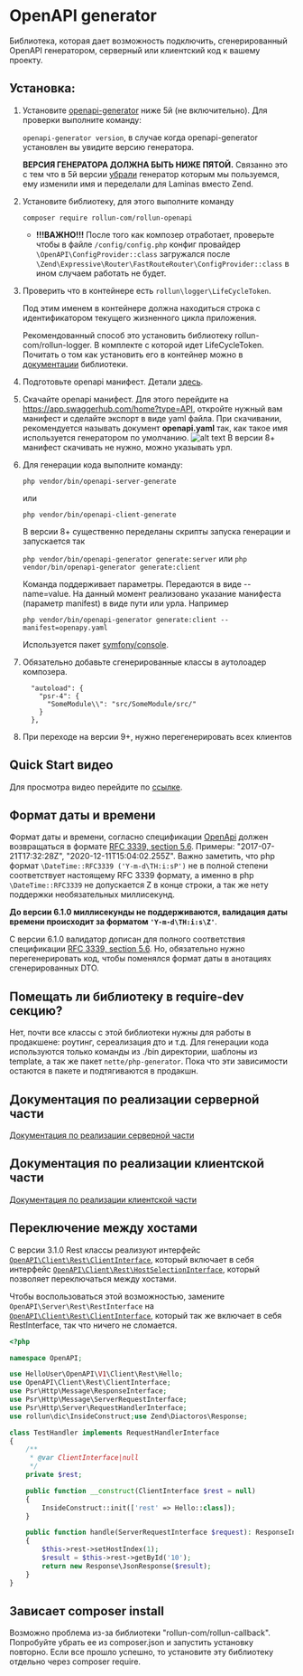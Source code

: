 # OpenAPI generator

Библиотека, которая дает возможность подключить, сгенерированный OpenAPI генератором, серверный или клиентский код к вашему проекту.

## Установка:
1. Установите [openapi-generator](https://openapi-generator.tech/) ниже 5й (не включительно). Для проверки выполните команду:

   ```openapi-generator version```, в случае когда openapi-generator установлен вы увидите версию генератора.

   **ВЕРСИЯ ГЕНЕРАТОРА ДОЛЖНА БЫТЬ НИЖЕ ПЯТОЙ.** Связанно это с тем что в 5й версии [убрали](https://github.com/OpenAPITools/openapi-generator/pull/8145/commits) 
   генератор которым мы пользуемся, ему изменили имя и переделали для Laminas вместо Zend.
   

2. Установите библиотеку, для этого выполните команду 

   ```composer require rollun-com/rollun-openapi```
   * **!!!ВАЖНО!!!** После того как композер отработает, проверьте чтобы в файле `/config/config.php` конфиг провайдер `\OpenAPI\ConfigProvider::class` загружался после `\Zend\Expressive\Router\FastRouteRouter\ConfigProvider::class` в ином случаем работать не будет.
 
  
3. Проверить что в контейнере есть `rollun\logger\LifeCycleToken`.

   Под этим именем в контейнере должна находиться строка с идентификатором текущего жизненного цикла приложения.

   Рекомендованный способ это установить библиотеку rollun-com/rollun-logger. В комплекте с которой идет LifeCycleToken.
   Почитать о том как установить его в контейнер можно в [документации](https://github.com/rollun-com/rollun-logger/blob/master/docs/index.md#lifecycletoken)
   библиотеки.
 

4. Подготовьте openapi манифест. Детали [здесь](docs/manifest.md).       


5. Скачайте openapi манифест. Для этого перейдите на https://app.swaggerhub.com/home?type=API, откройте нужный вам манифест и сделайте экспорт в виде yaml файла. При скачивании, рекомендуется называть документ **openapi.yaml** так, как такое имя используется генератором по умолчанию.
   ![alt text](docs/assets/img/openapi.png)
   В версии 8+ манифест скачивать не нужно, можно указывать урл.
6. Для генерации кода выполните команду:

   ```php vendor/bin/openapi-server-generate```
   
   или
   
   ```php vendor/bin/openapi-client-generate```

   В версии 8+ существенно переделаны скрипты запуска генерации и запускается так

   ```php vendor/bin/openapi-generator generate:server```
   или
   ```php vendor/bin/openapi-generator generate:client```

   Команда поддерживает параметры. Передаются в виде --name=value.
   На данный момент реализовано указание манифеста (параметр manifest) в виде пути или урла.
   Например
   
   ```php vendor/bin/openapi-generator generate:client --manifest=openapy.yaml```
   
   Используется пакет [symfony/console](https://github.com/symfony/console).
   
7. Обязательно добавьте сгенерированные классы в аутолоадер композера.
   ```
     "autoload": {
       "psr-4": {
         "SomeModule\\": "src/SomeModule/src/"
       }
     },
   ```
8. При переходе на версии 9+, нужно перегенерировать всех клиентов
   
## Quick Start видео   
Для просмотра видео перейдите по [ссылке](https://drive.google.com/file/d/1kzuJMICC5P4kxlkRZE5UmDD1PwBFVerp/view?usp=sharing).

## Формат даты и времени
Формат даты и времени, согласно спецификации [OpenApi](https://swagger.io/docs/specification/data-models/data-types/) должен возвращаться
в формате [RFC 3339, section 5.6](https://tools.ietf.org/html/rfc3339#section-5.6). Примеры: "2017-07-21T17:32:28Z", "2020-12-11T15:04:02.255Z".
Важно заметить, что php формат `\DateTime::RFC3339 ('Y-m-d\TH:i:sP')` не в полной степени соответствует настоящему RFC 3339 формату, а именно
в php `\DateTime::RFC3339` не допускается Z в конце строки, а так же нету поддержки необязательных миллисекунд.

**До версии 6.1.0 миллисекунды не поддерживаются, валидация даты времени происходит за форматом `'Y-m-d\TH:i:s\Z'`**. 

С версии 6.1.0 валидатор дописан для полного соответствия спецификации [RFC 3339, section 5.6](https://tools.ietf.org/html/rfc3339#section-5.6). 
Но, обязательно нужно перегенерировать код, чтобы поменялся формат даты в анотациях сгенерированных DTO.

## Помещать ли библиотеку в require-dev секцию?
Нет, почти все классы с этой библиотеки нужны для работы в продакшене: роутинг, сереализация дто и т.д.
Для генерации кода используются только команды из ./bin директории, шаблоны из template, а так же пакет ```nette/php-generator```.
Пока что эти зависимости остаются в пакете и подтягиваются в продакшн.

## Документация по реализации серверной части
[Документация по реализации серверной части](docs/server.md)

## Документация по реализации клиентской части
[Документация по реализации клиентской части](docs/client.md)

## Переключение между хостами
С версии 3.1.0 Rest классы реализуют интерфейс [`OpenAPI\Client\Rest\ClientInterface`](src/OpenAPI/Client/Rest/ClientInterface.php),
который включает в себя интерфейс [`OpenAPI\Client\Rest\HostSelectionInterface`](src/OpenAPI/Client/Rest/HostSelectionInterface.php),
который позволяет переключаться между хостами. 

Чтобы воспользоваться этой возможностью, замените `OpenAPI\Server\Rest\RestInterface` на [`OpenAPI\Client\Rest\ClientInterface`](src/OpenAPI/Client/Rest/ClientInterface.php),
который так же включает в себя RestInterface, так что ничего не сломается.

```php
<?php

namespace OpenAPI;

use HelloUser\OpenAPI\V1\Client\Rest\Hello;
use OpenAPI\Client\Rest\ClientInterface;
use Psr\Http\Message\ResponseInterface;
use Psr\Http\Message\ServerRequestInterface;
use Psr\Http\Server\RequestHandlerInterface;
use rollun\dic\InsideConstruct;use Zend\Diactoros\Response;

class TestHandler implements RequestHandlerInterface
{
    /**
     * @var ClientInterface|null
     */
    private $rest;

    public function __construct(ClientInterface $rest = null)
    {
        InsideConstruct::init(['rest' => Hello::class]);
    }

    public function handle(ServerRequestInterface $request): ResponseInterface
    {
        $this->rest->setHostIndex(1);
        $result = $this->rest->getById('10');
        return new Response\JsonResponse($result);
    }
}
```

## Зависает composer install 
Возможно проблема из-за библиотеки "rollun-com/rollun-callback". Попробуйте убрать ее из composer.json и запустить
установку повторно. Если все прошло успешно, то установите эту библиотеку отдельно через composer require.